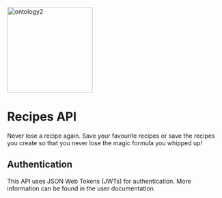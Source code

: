 <img src="https://user-images.githubusercontent.com/111717862/238165569-cf37ee86-a602-47c7-bf2d-1a907333c911.svg" alt="ontology2" style="width: 200px; height: 200px;">

# Recipes API
Never lose a recipe again. Save your favourite recipes or save the recipes you create so that you never lose the magic formula you whipped up!

## Authentication
This API uses JSON Web Tokens (JWTs) for authentication. More information can be found in the user documentation.
